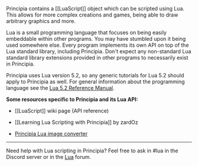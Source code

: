 Principia contains a [[LuaScript]] object which can be scripted using Lua. This allows for more complex creations and games, being able to draw arbitrary graphics and more.

Lua is a small programming language that focuses on being easily embeddable within other programs. You may have stumbled upon it being used somewhere else. Every program implements its own API on top of the Lua standard library, including Principia. Don't expect any non-standard Lua standard library extensions provided in other programs to necessarily exist in Principia.

Principia uses Lua version 5.2, so any generic tutorials for Lua 5.2 should apply to Principia as well. For general information about the programming language see the [Lua 5.2 Reference Manual](https://www.lua.org/manual/5.2/).

**Some resources specific to Principia and its Lua API:**

- [[LuaScript]] wiki page (API reference)

- [[Learning Lua Scripting with Principia]] by zardOz

- [Principia Lua image converter](/image-to-lua/)

---

Need help with Lua scripting in Principia? Feel free to ask in #lua in the Discord server or in the [Lua](/forum/forum?id=4) forum.